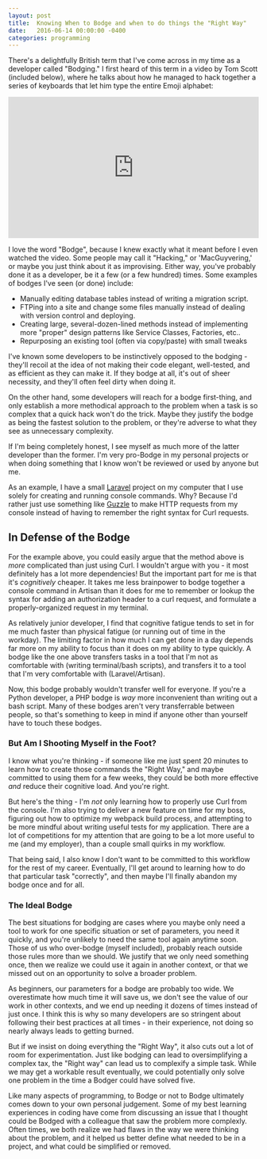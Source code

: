 ```yaml
---
layout: post
title:  Knowing When to Bodge and when to do things the "Right Way"
date:   2016-06-14 00:00:00 -0400
categories: programming
---
```


There's a delightfully British term that I've come across in my time as a developer called "Bodging." I first heard of this term in a video by Tom Scott (included below), where he talks about how he managed to hack together a series of keyboards that let him type the entire Emoji alphabet: 

<div style="position:relative;height:0;padding-bottom:56.25%"><iframe src="https://www.youtube.com/embed/lIFE7h3m40U?ecver=2" width="640" height="360" frameborder="0" style="position:absolute;width:100%;height:100%;left:0" allowfullscreen></iframe></div>

I love the word "Bodge", because I knew exactly what it meant before I even watched the video. Some people may call it "Hacking," or 'MacGuyvering,' or maybe you just think about it as improvising. Either way, you've probably done it as a developer, be it a few (or a few hundred) times. Some examples of bodges I've seen (or done) include:

* Manually editing database tables instead of writing a migration script. 
* FTPing into a site and change some files manually instead of dealing with version control and deploying. 
* Creating large, several-dozen-lined methods instead of implementing more "proper" design patterns like Service Classes, Factories, etc..
* Repurposing an existing tool (often via copy/paste) with small tweaks 

I've known some developers to be instinctively opposed to the bodging - they'll recoil at the idea of not making their code elegant, well-tested, and as efficient as they can make it. If they bodge at all, it's out of sheer necessity, and they'll often feel dirty when doing it.

On the other hand, some developers will reach for a bodge first-thing, and only establish a more methodical approach to the problem when a task is so complex that a quick hack won't do the trick. Maybe they justify the bodge as being the fastest solution to the problem, or they're adverse to what they see as unnecessary complexity.

If I'm being completely honest, I see myself as much more of the latter developer than the former. I'm very pro-Bodge in my personal projects or when doing something that I know won't be reviewed or used by anyone but me. 

As an example, I have a small [Laravel](https://laravel.com/) project on my computer that I use solely for creating and running console commands. Why? Because I'd rather just use something like [Guzzle](http://docs.guzzlephp.org/) to make HTTP requests from my console instead of having to remember the right syntax for Curl requests.

## In Defense of the Bodge

For the example above, you could easily argue that the method above is _more_ complicated than just using Curl. I wouldn't argue with you - it most definitely has a lot more dependencies! But the important part for me is that it's _cognitively_ cheaper. It takes me less brainpower to bodge together a console command in Artisan than it does for me to remember or lookup the syntax for adding an authorization header to a curl request, and formulate a properly-organized request in my terminal.

As relatively junior developer, I find that cognitive fatigue tends to set in for me much faster than physical fatigue (or running out of time in the workday). The limiting factor in how much I can get done in a day depends far more on my ability to focus than it does on my ability to type quickly. A bodge like the one above transfers tasks in a tool that I'm not as comfortable with (writing terminal/bash scripts), and transfers it to a tool that I'm very comfortable with (Laravel/Artisan).

Now, this bodge probably wouldn't transfer well for everyone. If you're a Python developer, a PHP bodge is _way_ more inconvenient than writing out a bash script. Many of these bodges aren't very transferrable between people, so that's something to keep in mind if anyone other than yourself have to touch these bodges.

### But Am I Shooting Myself in the Foot?

I know what you're thinking - if someone like me just spent 20 minutes to learn how to create those commands the "Right Way," and maybe committed to using them for a few weeks, they could be both more effective _and_ reduce their cognitive load. And you're right. 

But here's the thing - I'm _not_ only learning how to properly use Curl from the console. I'm also trying to deliver a new feature on time for my boss, figuring out how to optimize my webpack build process, and attempting to be more mindful about writing useful tests for my application. There are a lot of competitions for my attention that are going to be a lot more useful to me (and my employer), than a couple small quirks in my workflow.

That being said, I also know I don't want to be committed to this workflow for the rest of my career. Eventually, I'll get around to learning how to do that particular task "correctly", and then maybe I'll finally abandon my bodge once and for all.

### The Ideal Bodge

The best situations for bodging are cases where you maybe only need a tool to work for one specific situation or set of parameters, you need it quickly, and you're unlikely to need the same tool again anytime soon. Those of us who  over-bodge (myself included), probably reach outside those rules more than we should. We justify that we only need something once, then we realize we could use it again in another context, or that we missed out on an opportunity to solve a broader problem.

As beginners, our parameters for a bodge are probably too wide. We overestimate how much time it will save us, we don't see the value of our work in other contexts, and we end up needing it dozens of times instead of just once. I think this is why so many developers are so stringent about following their best practices at all times - in their experience, not doing so nearly always leads to getting burned.

But if we insist on doing everything the "Right Way", it also cuts out a lot of room for experimentation. Just like bodging can lead to oversimplifying a complex tax, the "Right way" can lead us to complexify a simple task. While we may get a workable result eventually, we could potentially only solve one problem in the time a Bodger could have solved five.

Like many aspects of programming, to Bodge or not to Bodge ultimately comes down to your own personal judgement. Some of my best learning experiences in coding have come from discussing an issue that I thought could be Bodged with a colleague that saw the problem more complexly. Often times, we both realize we had flaws in the way we were thinking about the problem, and it helped us better define what needed to be in a project, and what could be simplified or removed.










